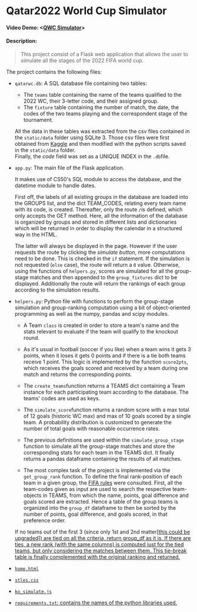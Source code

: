 # Qatar2022 World Cup Simulator
#### Video Demo:  <[QWC Simulator](https://youtu.be/xfvCNBkWF8U)>
#### Description: 

> This project consist of a Flask web application that allows the user to simulate all the stages of the 2022 FIFA world cup.


The project contains the following files:

* `qatarwc.db`: A SQL database file containing two tables:
  - The `teams` table containing the name of the teams qualified to the 2022 WC, their 3-letter code, and their assigned group.
  - The `fixture` table containing the number of match, the date, the codes of the two teams playing and the correspondent stage of the tournament.

  All the data in these tables was extracted from the csv files contained in the `static/data` folder using SQLite 3. 
  Those csv files were first obtained from [Kaggle](https://www.kaggle.com/datasets/amineteffal/qatar2022worldcupschudule?resource=download) and then modified with the python scripts saved in the `static/data` folder. <br>
  Finally, the *code* field was set as a UNIQUE INDEX in the `.db`file.
  
* `app.py`: The main file of the Flask application. 

  It makes use of CS50's SQL module to access the database, and the datetime module to handle dates.

  First off, the labels of all existing groups in the database are loaded into the GROUPS list, and the dict TEAM_CODES, relating every team name with its code, is created. Thereafter, only the route `/`is defined, which only accepts the GET method.
  Here, all the information of the database is organized by groups and stored in different lists and dictionaries which will be returned in order to display the calendar in a structured way in the HTML.

  The latter will always be displayed in the page. However if the user requests the route by clicking the *simulate button*, more computations need to be done. This is checked in the `if` statement. If the simulation is not requested (`else` case), the route will return a `0` value. 
  Otherwise, using the functions of `helpers.py`, scores are simulated for all the group-stage matches and then appended to the `group_fixtures` dict to be displayed.
  Additionally the route will return the rankings of each group according to the simulation results.
  
* `helpers.py`: Python file with functions to perform the group-stage simulation and group-ranking computation using a bit of object-oriented programming as well as the numpy, pandas and scipy modules.

  - A Team `class` is created in order to store a team's name and the stats relevant to evaluate if the team will qualify to the knockout round.
  
  - As it's usual in football (soccer if you like) when a team wins it gets 3 points, when it loses it gets 0 points and if there is a tie both teams receive 1 point. This logic is implemented by the function `score2pts`, which receives the goals scored and received by a team during one match and returns the corresponding points.
  - The `create_teams`function returns a TEAMS dict containing a Team instance for each participating team according to the database. The teams' codes are used as keys.
  - The `simulate_score`function returns a random score with a max total of 12 goals (historic WC max) and max of 10 goals scored by a single team. A probability distribution is customized to generate the number of total goals with reasonable occurrence rates.
  - The previous definitions are used within the `simulate_group_stage` function to simulate all the group-stage matches and store the corresponding stats for each team in the TEAMS dict. It finally returns a pandas dataframe containing the results of all matches.
  - The most complex task of the project is implemented via the `get_group_rank` function. 
  To define the final rank-position of each team in a given group, the [FIFA rules](https://digitalhub.fifa.com/m/2744a0a5e3ded185/original/FIFA-World-Cup-Qatar-2022-Regulations_EN.pdf) were consulted.
  First, all the team-codes given as input are used to search the respective team-objects in TEAMS, from which the name, points, goal difference and goals scored are extracted.
  Hence a table of the group teams is organized into the `group_df` dataframe to then be sorted by the number of points, goal difference, and goals scored, in that preference order.

  If no teams out of the first 3 (since only 1st and 2nd matter[<u>this could be upgraded<u>]) are tied on all the criteria, return group_df as it is.
  If there are ties, a new rank (with the same columns) is computed just for the tied teams, but only considering the matches between them.
  This tie-break table is finally complemented with the original ranking and returned.

* `home.html`
* `stles.css`
* `ko_simulate.js`

* `requirements.txt`: contains the names of the python libraries used.
